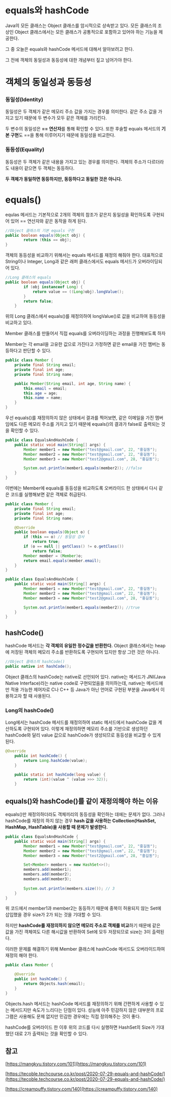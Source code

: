 # equals와 hashCode

Java의 모든 클래스는 Object 클래스를 암시적으로 상속받고 있다. 모든 클래스의 조상인 Object 클래스에서는 모든 클래스가 공통적으로 포함하고 있어야 하는 기능을 제공한다.

그 중 오늘은 equals와 hashCode 메서드에 대해서 알아보려고 한다.

그 전에 객체의 동일성과 동등성에 대한 개념부터 짚고 넘어가야 한다.

# 객체의 동일성과 동등성

### 동일성(Identity)

동일성은 두 객체가 같은 메모리 주소 값을 가지는 경우를 의미한다. 같은 주소 값을 가지고 있기 때문에 두 변수가 모두 같은 객체를 가리킨다.

두 변수의 동일성은 **== 연산자**를 통해 확인할 수 있다. 또한 후술할 equals 메서드의 **기본 구현**도 ==을 통해 이루어지기 때문에 동일성을 비교한다.

### **동등성(Equality)**

동등성은 두 객체가 같은 내용을 가지고 있는 경우를 의미한다. 객체의 주소가 다르더라도 내용이 같으면 두 객체는 동등하다.

**두 객체가 동일하면 동등하지만, 동등하다고 동일한 것은 아니다.**



# equals()

equlas 메서드는 기본적으로 2개의 객체의 참조가 같은지 동일성을 확인하도록 구현되어 있어 == 연산자와 같은 동작을 하게 된다.

```java
//Object 클래스의 기본 equals 구현
public boolean equals(Object obj) {
        return (this == obj);
}
```



객체의 동등성을 비교하기 위해서는 equals 메서드를 재정의 해줘야 한다. 대표적으로 String이나 Integer, Long과 같은 래퍼 클래스에서도 equals 메서드가 오버라이딩되어 있다.

```java
//Long 클래스의 equals
public boolean equals(Object obj) {
        if (obj instanceof Long) {
            return value == ((Long)obj).longValue();
        }
        return false;
    }
```

위의 Long 클래스에서 equals()를 재정의하여 longValue()로 값을 비교하여 동등성을 비교하고 있다.

Member 클래스를 만들어서 직접 equals를 오버라이딩하는 과정을 진행해보도록 하자

Member는 각 email을 고유한 값으로 가진다고 가정하면 같은 email을 가진 멤버는 동등하다고 판단할 수 있다.

```java
public class Member {
	private final String email;
	private final int age;
	private final String name;

	public Member(String email, int age, String name) {
		this.email = email;
		this.age = age;
		this.name = name;
	}
}
```



우선 equals()를 재정의하지 않은 상태에서 결과를 찍어보면, 같은 이메일을 가진 멤버임에도 다른 메모리 주소를 가지고 있기 때문에 equals()의 결과가 false로 출력되는 것을 확인할 수 있다.

```java
public class EqualsAndHashCode {
	public static void main(String[] args) {
		Member member1 = new Member("test@gmail.com", 22, "홍길동");
		Member member2 = new Member("test@gmail.com", 22, "홍길동");
		Member member3 = new Member("test2@gmail.com", 28, "홍길동");

		System.out.println(member1.equals(member2)); //false
	}
}
```



이번에는 Member에 equals를 동등성을 비교하도록 오버라이드 한 상태에서 다시 같은 코드를 실행해보면 같은 객체로 취급된다.

```java
public class Member {
	private final String email;
	private final int age;
	private final String name;

	@Override
	public boolean equals(Object o) {
		if (this == o) // 동일성 검사
			return true;
		if (o == null || getClass() != o.getClass())
			return false;
		Member member = (Member)o;
		return email.equals(member.email);
	}
}

public class EqualsAndHashCode {
	public static void main(String[] args) {
		Member member1 = new Member("test@gmail.com", 22, "홍길동");
		Member member2 = new Member("test@gmail.com", 22, "홍길동");
		Member member3 = new Member("test2@gmail.com", 28, "홍길동");

		System.out.println(member1.equals(member2)); //true
	}
}
```



## hashCode()

hashCode 메서드는 **각 객체의 유일한 정수값을 반환한다.** Object 클래스에서는 heap에 저장된 객체의 메모리 주소를 반환하도록 구현되어 있지만 항상 그런 것은 아니다.

```java
//Object 클래스의 hashCode()
public native int hashCode();
```

Object 클래스의 hashCode는 native로 선언되어 있다. native는 메서드가 JNI(Java Native Interface)라는 native code로 구현되었음을 의미하는데, native는 메서드에만 적용 가능한 제어자로 C나 C++ 등 Java가 아닌 언어로 구현된 부분을 Java에서 이용하고자 할 때 사용된다. 



### Long의 hashCode()

Long에서는 hashCode 메서드를 재정의하여 static 메서드에서 hashCode 값을 계산하도록 구현되어 있다. 이렇게 재정의하면 메모리 주소를 기반으로 생성하던 hashCode와 달리 value 값으로 hashCode가 생성되므로 동등성을 비교할 수 있게 된다.

```java
@Override
    public int hashCode() {
        return Long.hashCode(value);
    }

    public static int hashCode(long value) {
        return (int)(value ^ (value >>> 32));
    }
```





## equals()와 hashCode()를 같이 재정의해야 하는 이유

equals()만 재정의하더라도 객체끼리의 동등성을 확인하는 데에는 문제가 없다. 그러나 hashCode를 재정의 하지 않는 경우 **hash 값을 사용하는 Collection(HashSet, HashMap, HashTable)을 사용할 때 문제가 발생한다.**

```java
public class EqualsAndHashCode {
	public static void main(String[] args) {
		Member member1 = new Member("test@gmail.com", 22, "홍길동");
		Member member2 = new Member("test@gmail.com", 22, "홍길동");
		Member member3 = new Member("test2@gmail.com", 28, "홍길동");

		Set<Member> members = new HashSet<>();
		members.add(member1);
		members.add(member2);
		members.add(member3);
		
		System.out.println(members.size()); // 3
	}
}
```

위 코드에서 member1과 member2는 동등하기 때문에 중복이 허용되지 않는 Set에 삽입했을 경우 size가 2가 되는 것을 기대할 수 있다. 

하지만 **hashCode를 재정의하지 않으면 메모리 주소로 객체를 비교**하기 때문에 같은 값을 가진 객체여도 다른 해시값을 반환하여 Set에 모두 저장되므로 size는 3이 출력된다.



이러한 문제를 해결하기 위해 Member 클래스에 hashCode 메서드도 오버라이드하여 재정의 해야 한다.

```java
public class Member {

	@Override
	public int hashCode() {
		return Objects.hash(email);
	}
}
```

Objects.hash 메서드는 hashCode 메서드를 재정의하기 위해 간편하게 사용할 수 있는 메서드지만 속도가 느리다는 단점이 있다. 성능에 아주 민감하지 않은 대부분의 프로그램은 사용해도 문제 없지만 민감한 경우에는 직접 정의해주는 것이 좋다.



hashCode를 오버라이드 한 이후 위의 코드를 다시 실행하면 HashSet의 Size가 기대했던 대로 2가 출력되는 것을 확인할 수 있다.





## 참고

[https://mangkyu.tistory.com/101](https://mangkyu.tistory.com/101)

[https://tecoble.techcourse.co.kr/post/2020-07-29-equals-and-hashCode/](https://tecoble.techcourse.co.kr/post/2020-07-29-equals-and-hashCode/)

[https://creampuffy.tistory.com/140](https://creampuffy.tistory.com/140)